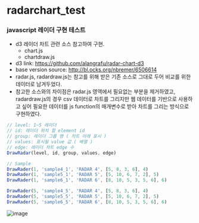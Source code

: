 # radarchart_test
### javascript 레이더 구현 테스트
- d3 레이더 차트 관련 소스 참고하여 구현.
  - chart.js
  - chartdraw.js
- d3 link: https://github.com/alangrafu/radar-chart-d3
- base version source: http://bl.ocks.org/nbremer/6506614
- radar.js, radardraw.js는 참고를 위해 받은 기존 소스로 그대로 두어 비교를 위한 데이터로 남겨두었다.
- 참고한 소스와의 차이점은 radar.js 영역에서 필요없는 부분을 제거하였고, radardraw.js의 경우 csv 데이터로 차트를 그리지만 웹 데이터를 기반으로 사용하고 싶어 필요한 데이터를 js function의 매개변수로 받아 차트를 그리는 방식으로 구현하였다.

``` javascript
// level: 1~5 레이더
// id: 레이더 위치 할 element id
// group: 레이더 그룹 명 ( 차트 아래 표시 )
// values: 표시될 value 값 ( 배열 )
// edge: 레이더 차트 edge 수
DrawRadar(level, id, group, values, edge)

// Sample
DrawRader(1, 'sample4_1', 'RADAR 4', [5, 8, 3, 6], 4)
DrawRader(1, 'sample5_1', 'RADAR 5', [5, 10, 6, 7, 2], 5)
DrawRader(1, 'sample6_1', 'RADAR 6', [8, 10, 5, 3, 5, 6], 6)

DrawRader(5, 'sample4_5', 'RADAR 4', [5, 8, 3, 6], 4)
DrawRader(5, 'sample5_5', 'RADAR 5', [5, 10, 6, 7, 2], 5)
DrawRader(5, 'sample6_5', 'RADAR 6', [8, 10, 5, 3, 5, 6], 6)

```

![image](https://user-images.githubusercontent.com/39644202/214311102-75a1b169-18fe-4f81-8471-48c816f4bd99.png)
